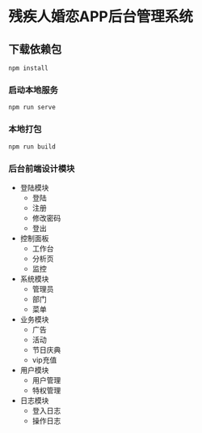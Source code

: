 # 残疾人婚恋APP后台管理系统

## 下载依赖包
```
npm install
```

### 启动本地服务
```
npm run serve
```

### 本地打包
```
npm run build
```


### 后台前端设计模块
- 登陆模块
    - 登陆
    - 注册
    - 修改密码
    - 登出
- 控制面板
    - 工作台
    - 分析页
    - 监控
- 系统模块
    - 管理员
    - 部门
    - 菜单
- 业务模块
    - 广告
    - 活动
    - 节日庆典
    - vip充值
- 用户模块
    - 用户管理
    - 特权管理
- 日志模块
    - 登入日志
    - 操作日志
